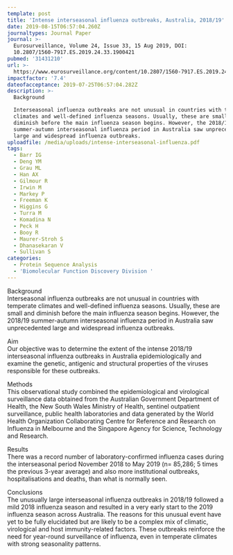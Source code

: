 ```yaml
---
template: post
title: 'Intense interseasonal influenza outbreaks, Australia, 2018/19'
date: 2019-08-15T06:57:04.260Z
journaltypes: Journal Paper
journal: >-
  Eurosurveillance, Volume 24, Issue 33, 15 Aug 2019, DOI:
  10.2807/1560-7917.ES.2019.24.33.1900421
pubmed: '31431210'
url: >-
  https://www.eurosurveillance.org/content/10.2807/1560-7917.ES.2019.24.33.1900421#abstract_content
impactfactor: '7.4'
dateofacceptance: 2019-07-25T06:57:04.282Z
description: >-
  Background

  Interseasonal influenza outbreaks are not unusual in countries with temperate
  climates and well-defined influenza seasons. Usually, these are small and
  diminish before the main influenza season begins. However, the 2018/19
  summer-autumn interseasonal influenza period in Australia saw unprecedented
  large and widespread influenza outbreaks.
uploadfile: /media/uploads/intense-interseasonal-influenza.pdf
tags:
  - Barr IG
  - Deng YM
  - Grau ML
  - Han AX
  - Gilmour R
  - Irwin M
  - Markey P
  - Freeman K
  - Higgins G
  - Turra M
  - Komadina N
  - Peck H
  - Booy R
  - Maurer-Stroh S
  - Dhanasekaran V
  - Sullivan S
categories:
  - Protein Sequence Analysis
  - 'Biomolecular Function Discovery Division '
---
```

<!--StartFragment-->

Background\
Interseasonal influenza outbreaks are not unusual in countries with temperate climates and well-defined influenza seasons. Usually, these are small and diminish before the main influenza season begins. However, the 2018/19 summer-autumn interseasonal influenza period in Australia saw unprecedented large and widespread influenza outbreaks.

Aim\
Our objective was to determine the extent of the intense 2018/19 interseasonal influenza outbreaks in Australia epidemiologically and examine the genetic, antigenic and structural properties of the viruses responsible for these outbreaks.

Methods\
This observational study combined the epidemiological and virological surveillance data obtained from the Australian Government Department of Health, the New South Wales Ministry of Health, sentinel outpatient surveillance, public health laboratories and data generated by the World Health Organization Collaborating Centre for Reference and Research on Influenza in Melbourne and the Singapore Agency for Science, Technology and Research.

Results\
There was a record number of laboratory-confirmed influenza cases during the interseasonal period November 2018 to May 2019 (n= 85,286; 5 times the previous 3-year average) and also more institutional outbreaks, hospitalisations and deaths, than what is normally seen.

Conclusions\
The unusually large interseasonal influenza outbreaks in 2018/19 followed a mild 2018 influenza season and resulted in a very early start to the 2019 influenza season across Australia. The reasons for this unusual event have yet to be fully elucidated but are likely to be a complex mix of climatic, virological and host immunity-related factors. These outbreaks reinforce the need for year-round surveillance of influenza, even in temperate climates with strong seasonality patterns.

<!--EndFragment-->
